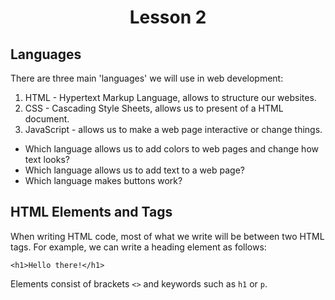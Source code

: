<h1 style='text-align:center'>Lesson 2</h1>

## Languages
There are three main 'languages' we will use in web development:

1. HTML - Hypertext Markup Language, allows to structure our websites. 
2. CSS - Cascading Style Sheets, allows us to present of a HTML document.
3. JavaScript - allows us to make a web page interactive or change things.

* Which language allows us to add colors to web pages and change how text looks?
* Which language allows us to add text to a web page?
* Which language makes buttons work?

## HTML Elements and Tags
When writing HTML code, most of what we write will be between two HTML tags. For example, we can write a heading element as follows:

    <h1>Hello there!</h1>

Elements consist of brackets ```<>``` and keywords such as ```h1``` or ```p```.


